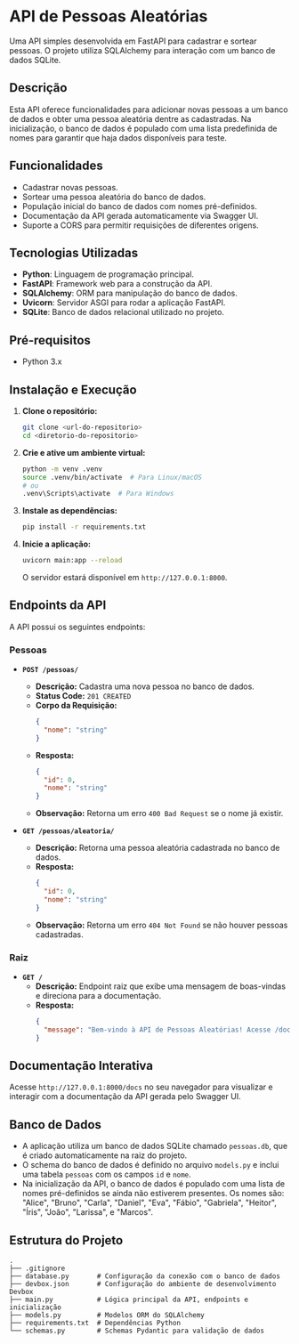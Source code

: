 # API de Pessoas Aleatórias

Uma API simples desenvolvida em FastAPI para cadastrar e sortear pessoas. O projeto utiliza SQLAlchemy para interação com um banco de dados SQLite.

## Descrição

Esta API oferece funcionalidades para adicionar novas pessoas a um banco de dados e obter uma pessoa aleatória dentre as cadastradas. Na inicialização, o banco de dados é populado com uma lista predefinida de nomes para garantir que haja dados disponíveis para teste.

## Funcionalidades

  * Cadastrar novas pessoas.
  * Sortear uma pessoa aleatória do banco de dados.
  * População inicial do banco de dados com nomes pré-definidos.
  * Documentação da API gerada automaticamente via Swagger UI.
  * Suporte a CORS para permitir requisições de diferentes origens.

## Tecnologias Utilizadas

  * **Python**: Linguagem de programação principal.
  * **FastAPI**: Framework web para a construção da API.
  * **SQLAlchemy**: ORM para manipulação do banco de dados.
  * **Uvicorn**: Servidor ASGI para rodar a aplicação FastAPI.
  * **SQLite**: Banco de dados relacional utilizado no projeto.

## Pré-requisitos

  * Python 3.x

## Instalação e Execução

1.  **Clone o repositório:**

    ```bash
    git clone <url-do-repositorio>
    cd <diretorio-do-repositorio>
    ```

2.  **Crie e ative um ambiente virtual:**

    ```bash
    python -m venv .venv
    source .venv/bin/activate  # Para Linux/macOS
    # ou
    .venv\Scripts\activate  # Para Windows
    ```

3.  **Instale as dependências:**

    ```bash
    pip install -r requirements.txt
    ```

4.  **Inicie a aplicação:**

    ```bash
    uvicorn main:app --reload
    ```

    O servidor estará disponível em `http://127.0.0.1:8000`.

## Endpoints da API

A API possui os seguintes endpoints:

### Pessoas

  * **`POST /pessoas/`**

      * **Descrição:** Cadastra uma nova pessoa no banco de dados.
      * **Status Code:** `201 CREATED`
      * **Corpo da Requisição:**
        ```json
        {
          "nome": "string"
        }
        ```
      * **Resposta:**
        ```json
        {
          "id": 0,
          "nome": "string"
        }
        ```
      * **Observação:** Retorna um erro `400 Bad Request` se o nome já existir.

  * **`GET /pessoas/aleatoria/`**

      * **Descrição:** Retorna uma pessoa aleatória cadastrada no banco de dados.
      * **Resposta:**
        ```json
        {
          "id": 0,
          "nome": "string"
        }
        ```
      * **Observação:** Retorna um erro `404 Not Found` se não houver pessoas cadastradas.

### Raiz

  * **`GET /`**
      * **Descrição:** Endpoint raiz que exibe uma mensagem de boas-vindas e direciona para a documentação.
      * **Resposta:**
        ```json
        {
          "message": "Bem-vindo à API de Pessoas Aleatórias! Acesse /docs para ver a documentação."
        }
        ```

## Documentação Interativa

Acesse `http://127.0.0.1:8000/docs` no seu navegador para visualizar e interagir com a documentação da API gerada pelo Swagger UI.

## Banco de Dados

  * A aplicação utiliza um banco de dados SQLite chamado `pessoas.db`, que é criado automaticamente na raiz do projeto.
  * O schema do banco de dados é definido no arquivo `models.py` e inclui uma tabela `pessoas` com os campos `id` e `nome`.
  * Na inicialização da API, o banco de dados é populado com uma lista de nomes pré-definidos se ainda não estiverem presentes. Os nomes são: "Alice", "Bruno", "Carla", "Daniel", "Eva", "Fábio", "Gabriela", "Heitor", "Íris", "João", "Larissa", e "Marcos".

## Estrutura do Projeto

```
.
├── .gitignore
├── database.py       # Configuração da conexão com o banco de dados
├── devbox.json       # Configuração do ambiente de desenvolvimento Devbox
├── main.py           # Lógica principal da API, endpoints e inicialização
├── models.py         # Modelos ORM do SQLAlchemy
├── requirements.txt  # Dependências Python
└── schemas.py        # Schemas Pydantic para validação de dados
```